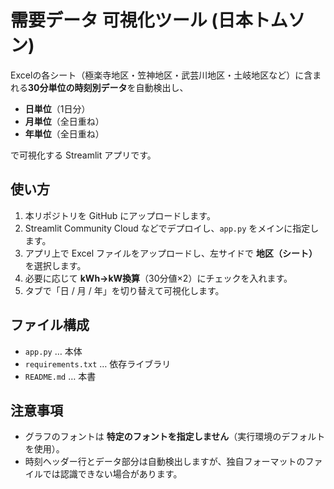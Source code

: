 # 需要データ 可視化ツール (日本トムソン)

Excelの各シート（極楽寺地区・笠神地区・武芸川地区・土岐地区など）に含まれる**30分単位の時刻別データ**を自動検出し、
- **日単位**（1日分）
- **月単位**（全日重ね）
- **年単位**（全日重ね）

で可視化する Streamlit アプリです。

## 使い方
1. 本リポジトリを GitHub にアップロードします。
2. Streamlit Community Cloud などでデプロイし、`app.py` をメインに指定します。
3. アプリ上で Excel ファイルをアップロードし、左サイドで **地区（シート）** を選択します。
4. 必要に応じて **kWh→kW換算**（30分値×2）にチェックを入れます。
5. タブで「日 / 月 / 年」を切り替えて可視化します。

## ファイル構成
- `app.py` … 本体
- `requirements.txt` … 依存ライブラリ
- `README.md` … 本書

## 注意事項
- グラフのフォントは **特定のフォントを指定しません**（実行環境のデフォルトを使用）。
- 時刻ヘッダー行とデータ部分は自動検出しますが、独自フォーマットのファイルでは認識できない場合があります。